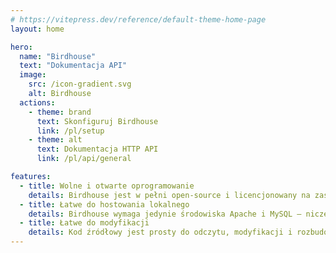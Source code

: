 ```yaml
---
# https://vitepress.dev/reference/default-theme-home-page
layout: home

hero:
  name: "Birdhouse"
  text: "Dokumentacja API"
  image:
    src: /icon-gradient.svg
    alt: Birdhouse
  actions:
    - theme: brand
      text: Skonfiguruj Birdhouse
      link: /pl/setup
    - theme: alt
      text: Dokumentacja HTTP API
      link: /pl/api/general

features:
  - title: Wolne i otwarte oprogramowanie
    details: Birdhouse jest w pełni open-source i licencjonowany na zasadach licencji MIT.
  - title: Łatwe do hostowania lokalnego
    details: Birdhouse wymaga jedynie środowiska Apache i MySQL – niczego więcej, niczego mniej.
  - title: Łatwe do modyfikacji
    details: Kod źródłowy jest prosty do odczytu, modyfikacji i rozbudowy.
---
```



